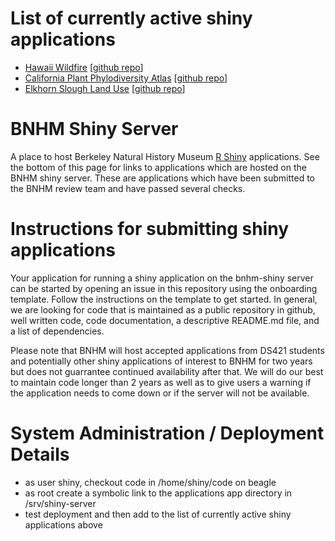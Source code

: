 # List of currently active shiny applications 
 * [Hawaii Wildfire](https://bnhm-shiny.berkeley.edu/HWMO/) [[github repo](https://github.com/niklaslollo/HWMO_webapp)]
 * [California Plant Phylodiversity Atlas](https://bnhm-shiny.berkeley.edu/cappa/) [[github repo](https://github.com/matthewkling/cappa)]
 * [Elkhorn Slough Land Use](https://bnhm-shiny.berkeley.edu/ElkhornSloughPublic/) [[github repo](https://github.com/mvandop/ElkhornSloughPublic)]

# BNHM Shiny Server
A place to host Berkeley Natural History Museum [R Shiny](https://shiny.rstudio.com/) applications.  See the bottom of this page for links to applications which are hosted on the BNHM shiny server.  These are applications which have been submitted to the BNHM review team and have passed several checks.  

# Instructions for submitting shiny applications

Your application for running a shiny application on the bnhm-shiny server can be started by opening an issue in this repository using the onboarding template. Follow the instructions on the template to get started.  In general, we are looking for code that is maintained as a public repository in github, well written code, code documentation, a descriptive README.md file, and a list of dependencies. 
 
Please note that BNHM will host accepted applications from DS421 students and potentially other shiny applications of interest to BNHM for two years but does not guarrantee continued availability after that.  We will do our best to maintain code longer than 2 years as well as to give users a warning if the application needs to come down or if the server will not be available.
 
 # System Administration / Deployment Details
  * as user shiny, checkout code in /home/shiny/code on beagle
  * as root create a symbolic link to the applications app directory in /srv/shiny-server
  * test deployment and then add to the list of currently active shiny applications above



